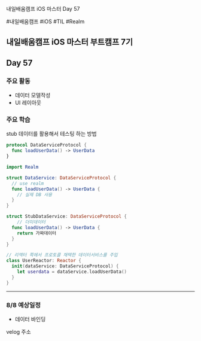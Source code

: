 
내일배움캠프 iOS 마스터 Day 57

#내일배움캠프 #iOS #TIL #Realm
## 내일배움캠프 iOS 마스터 부트캠프 7기

## Day 57

### 주요 활동
- 데이터 모델작성
- UI 레이아웃

### 주요 학습

stub 데이터를 활용해서 테스팅 하는 방법


```swift
protocol DataServiceProtocol {
  func loadUserData() -> UserData
}

import Realm

struct DataService: DataServiceProtocol {
  // use realm
  func loadUserData() -> UserData {
    // 실제 DB 사용
  }
}

struct StubDataService: DataServiceProtocol {
    // 더미데이터
  func loadUserData() -> UserData {
    return 가짜데이터
  }
}

// 리액터 쪽에서 프로토콜 채택한 데이터서비스를 주입
class UserReactor: Reactor {
  init(dataService: DataServiceProtocol) {
    let userdata = dataService.loadUserData()
  }
}
```

---


### 8/8 예상일정
- 데이터 바인딩

velog 주소    
